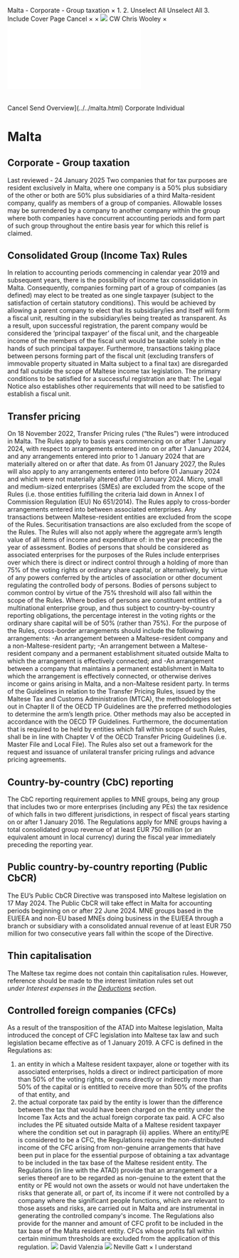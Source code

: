Malta - Corporate - Group taxation
×
1.
2.
Unselect All
Unselect All
3.
Include Cover Page
Cancel
×
×
![](../../-/media/world-wide-tax-summaries/attachments/global---chris-wooley.ashx%3Frev=ac5e5f3223b34096b1afc2a6009c7320&revision=ac5e5f32-23b3-4096-b1af-c2a6009c7320&hash=859B7ADC84DC2CBEC9760E9E6EE7DE6D0A8BFCDF)
CW
Chris Wooley
×
![](group-taxation.html)
######
Cancel
Send
Overview](../../malta.html)
Corporate
Individual
# Malta
## Corporate - Group taxation
Last reviewed - 24 January 2025
Two companies that for tax purposes are resident exclusively in Malta, where one company is a 50% plus subsidiary of the other or both are 50% plus subsidiaries of a third Malta-resident company, qualify as members of a group of companies. Allowable losses may be surrendered by a company to another company within the group where both companies have concurrent accounting periods and form part of such group throughout the entire basis year for which this relief is claimed.
## Consolidated Group (Income Tax) Rules
In relation to accounting periods commencing in calendar year 2019 and subsequent years, there is the possibility of income tax consolidation in Malta.
Consequently, companies forming part of a group of companies (as defined) may elect to be treated as one single taxpayer (subject to the satisfaction of certain statutory conditions). This would be achieved by allowing a parent company to elect that its subsidiary/ies and itself will form a fiscal unit, resulting in the subsidiary/ies being treated as transparent.
As a result, upon successful registration, the parent company would be considered the ‘principal taxpayer’ of the fiscal unit, and the chargeable income of the members of the fiscal unit would be taxable solely in the hands of such principal taxpayer. Furthermore, transactions taking place between persons forming part of the fiscal unit (excluding transfers of immovable property situated in Malta subject to a final tax) are disregarded and fall outside the scope of Maltese income tax legislation.
The primary conditions to be satisfied for a successful registration are that:
The Legal Notice also establishes other requirements that will need to be satisfied to establish a fiscal unit.
## Transfer pricing
On 18 November 2022, Transfer Pricing rules (“the Rules”) were introduced in Malta.
The Rules apply to basis years commencing on or after 1 January 2024, with respect to arrangements entered into on or after 1 January 2024, and any arrangements entered into prior to 1 January 2024 that are materially altered on or after that date.
As from 01 January 2027, the Rules will also apply to any arrangements entered into before 01 January 2024 and which were not materially altered after 01 January 2024.
Micro, small and medium-sized enterprises (SMEs) are excluded from the scope of the Rules (i.e. those entities fulfilling the criteria laid down in Annex I of Commission Regulation (EU) No 651/2014).
The Rules apply to cross-border arrangements entered into between associated enterprises. Any transactions between Maltese-resident entities are excluded from the scope of the Rules. Securitisation transactions are also excluded from the scope of the Rules. The Rules will also not apply where the aggregate arm’s length value of all items of income and expenditure of:
in the year preceding the year of assessment.
Bodies of persons that should be considered as associated enterprises for the purposes of the Rules include enterprises over which there is direct or indirect control through a holding of more than 75% of the voting rights or ordinary share capital, or alternatively, by virtue of any powers conferred by the articles of association or other document regulating the controlled body of persons. Bodies of persons subject to common control by virtue of the 75% threshold will also fall within the scope of the Rules.
Where bodies of persons are constituent entities of a multinational enterprise group, and thus subject to country-by-country reporting obligations, the percentage interest in the voting rights or the ordinary share capital will be of 50% (rather than 75%).
For the purpose of the Rules, cross-border arrangements should include the following arrangements:
-An arrangement between a Maltese-resident company and a non-Maltese-resident party;
-An arrangement between a Maltese-resident company and a permanent establishment situated outside Malta to which the arrangement is effectively connected; and
-An arrangement between a company that maintains a permanent establishment in Malta to which the arrangement is effectively connected, or otherwise derives income or gains arising in Malta, and a non-Maltese resident party.
In terms of the Guidelines in relation to the Transfer Pricing Rules, issued by the Maltese Tax and Customs Administration (MTCA), the methodologies set out in Chapter II of the OECD TP Guidelines are the preferred methodologies to determine the arm’s length price. Other methods may also be accepted in accordance with the OECD TP Guidelines.
Furthermore, the documentation that is required to be held by entities which fall within scope of such Rules, shall be in line with Chapter V of the OECD Transfer Pricing Guidelines (i.e. Master File and Local File).
The Rules also set out a framework for the request and issuance of unilateral transfer pricing rulings and advance pricing agreements.
## Country-by-country (CbC) reporting
The CbC reporting requirement applies to MNE groups, being any group that includes two or more enterprises (including any PEs) the tax residence of which falls in two different jurisdictions, in respect of fiscal years starting on or after 1 January 2016. The Regulations apply for MNE groups having a total consolidated group revenue of at least EUR 750 million (or an equivalent amount in local currency) during the fiscal year immediately preceding the reporting year.
## Public country-by-country reporting (Public CbCR)
The EU’s Public CbCR Directive was transposed into Maltese legislation on 17 May 2024. The Public CbCR will take effect in Malta for accounting periods beginning on or after 22 June 2024.
MNE groups based in the EU/EEA and non-EU based MNEs doing business in the EU/EEA through a branch or subsidiary with a consolidated annual revenue of at least EUR 750 million for two consecutive years fall within the scope of the Directive.
## Thin capitalisation
The Maltese tax regime does not contain thin capitalisation rules. However, reference should be made to the interest limitation rules set out *under Interest expenses in the [Deductions](deductions.html) section*.
## Controlled foreign companies (CFCs)
As a result of the transposition of the ATAD into Maltese legislation, Malta introduced the concept of CFC legislation into Maltese tax law and such legislation became effective as of 1 January 2019.
A CFC is defined in the Regulations as:
1. an entity in which a Maltese resident taxpayer, alone or together with its associated enterprises, holds a direct or indirect participation of more than 50% of the voting rights, or owns directly or indirectly more than 50% of the capital or is entitled to receive more than 50% of the profits of that entity, and
2. the actual corporate tax paid by the entity is lower than the difference between the tax that would have been charged on the entity under the Income Tax Acts and the actual foreign corporate tax paid.
A CFC also includes the PE situated outside Malta of a Maltese resident taxpayer where the condition set out in paragraph (ii) applies.
Where an entity/PE is considered to be a CFC, the Regulations require the non-distributed income of the CFC arising from non-genuine arrangements that have been put in place for the essential purpose of obtaining a tax advantage to be included in the tax base of the Maltese resident entity.
The Regulations (in line with the ATAD) provide that an arrangement or a series thereof are to be regarded as non-genuine to the extent that the entity or PE would not own the assets or would not have undertaken the risks that generate all, or part of, its income if it were not controlled by a company where the significant people functions, which are relevant to those assets and risks, are carried out in Malta and are instrumental in generating the controlled company's income.
The Regulations also provide for the manner and amount of CFC profit to be included in the tax base of the Malta resident entity.
CFCs whose profits fall within certain minimum thresholds are excluded from the application of this regulation.
![](../../-/media/world-wide-tax-summaries/attachments/malta---david-valenzia.ashx%3Frev=4750060c0a7e42968fa6bdc97e0aa787&revision=4750060c-0a7e-4296-8fa6-bdc97e0aa787&hash=57E0FFF3D0FE993A82A550F4224C4790FE0FC0F4)
David Valenzia
![](../../-/media/world-wide-tax-summaries/attachments/malta---neville_gatt.ashx%3Frev=cd2ab426b3b14b2198ef8c5cfbcde5b3&revision=cd2ab426-b3b1-4b21-98ef-8c5cfbcde5b3&hash=5135E8700BD95F0EA0A81EF92B3B8196E4858F16)
Neville Gatt
×
I understand